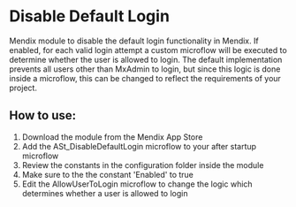 # Disable Default Login
Mendix module to disable the default login functionality in Mendix. If enabled, for each valid login attempt a custom microflow will be executed to determine whether the user is allowed to login. The default implementation prevents all users other than MxAdmin to login, but since this logic is done inside a microflow, this can be changed to reflect the requirements of your project.

## How to use:  
  
1) Download the module from the Mendix App Store
2) Add the ASt_DisableDefaultLogin microflow to your after startup microflow
3) Review the constants in the configuration folder inside the module
4) Make sure to the the constant 'Enabled' to true
5) Edit the AllowUserToLogin microflow to change the logic which determines whether a user is allowed to login
